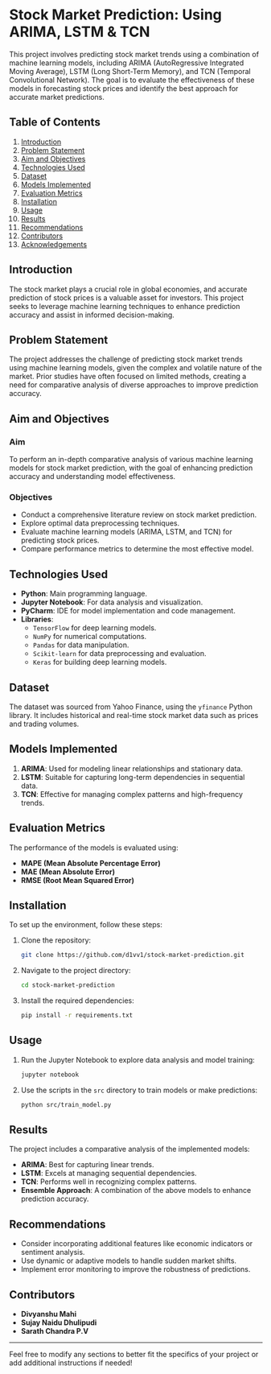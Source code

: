# Stock Market Prediction: Using ARIMA, LSTM & TCN

This project involves predicting stock market trends using a combination of machine learning models, including ARIMA (AutoRegressive Integrated Moving Average), LSTM (Long Short-Term Memory), and TCN (Temporal Convolutional Network). The goal is to evaluate the effectiveness of these models in forecasting stock prices and identify the best approach for accurate market predictions.

## Table of Contents

1. [Introduction](#introduction)
2. [Problem Statement](#problem-statement)
3. [Aim and Objectives](#aim-and-objectives)
4. [Technologies Used](#technologies-used)
5. [Dataset](#dataset)
6. [Models Implemented](#models-implemented)
7. [Evaluation Metrics](#evaluation-metrics)
8. [Installation](#installation)
9. [Usage](#usage)
10. [Results](#results)
11. [Recommendations](#recommendations)
12. [Contributors](#contributors)
13. [Acknowledgements](#acknowledgements)

## Introduction

The stock market plays a crucial role in global economies, and accurate prediction of stock prices is a valuable asset for investors. This project seeks to leverage machine learning techniques to enhance prediction accuracy and assist in informed decision-making.

## Problem Statement

The project addresses the challenge of predicting stock market trends using machine learning models, given the complex and volatile nature of the market. Prior studies have often focused on limited methods, creating a need for comparative analysis of diverse approaches to improve prediction accuracy.

## Aim and Objectives

### Aim
To perform an in-depth comparative analysis of various machine learning models for stock market prediction, with the goal of enhancing prediction accuracy and understanding model effectiveness.

### Objectives
- Conduct a comprehensive literature review on stock market prediction.
- Explore optimal data preprocessing techniques.
- Evaluate machine learning models (ARIMA, LSTM, and TCN) for predicting stock prices.
- Compare performance metrics to determine the most effective model.

## Technologies Used

- **Python**: Main programming language.
- **Jupyter Notebook**: For data analysis and visualization.
- **PyCharm**: IDE for model implementation and code management.
- **Libraries**:
  - `TensorFlow` for deep learning models.
  - `NumPy` for numerical computations.
  - `Pandas` for data manipulation.
  - `Scikit-learn` for data preprocessing and evaluation.
  - `Keras` for building deep learning models.

## Dataset

The dataset was sourced from Yahoo Finance, using the `yfinance` Python library. It includes historical and real-time stock market data such as prices and trading volumes.

## Models Implemented

1. **ARIMA**: Used for modeling linear relationships and stationary data.
2. **LSTM**: Suitable for capturing long-term dependencies in sequential data.
3. **TCN**: Effective for managing complex patterns and high-frequency trends.

## Evaluation Metrics

The performance of the models is evaluated using:
- **MAPE (Mean Absolute Percentage Error)**
- **MAE (Mean Absolute Error)**
- **RMSE (Root Mean Squared Error)**

## Installation

To set up the environment, follow these steps:

1. Clone the repository:
    ```bash
    git clone https://github.com/d1vv1/stock-market-prediction.git
    ```
2. Navigate to the project directory:
    ```bash
    cd stock-market-prediction
    ```
3. Install the required dependencies:
    ```bash
    pip install -r requirements.txt
    ```

## Usage

1. Run the Jupyter Notebook to explore data analysis and model training:
    ```bash
    jupyter notebook
    ```
2. Use the scripts in the `src` directory to train models or make predictions:
    ```bash
    python src/train_model.py
    ```

## Results

The project includes a comparative analysis of the implemented models:
- **ARIMA**: Best for capturing linear trends.
- **LSTM**: Excels at managing sequential dependencies.
- **TCN**: Performs well in recognizing complex patterns.
- **Ensemble Approach**: A combination of the above models to enhance prediction accuracy.

## Recommendations

- Consider incorporating additional features like economic indicators or sentiment analysis.
- Use dynamic or adaptive models to handle sudden market shifts.
- Implement error monitoring to improve the robustness of predictions.

## Contributors

- **Divyanshu Mahi**
- **Sujay Naidu Dhulipudi**
- **Sarath Chandra P.V**

---

Feel free to modify any sections to better fit the specifics of your project or add additional instructions if needed!
